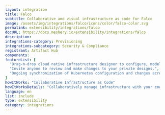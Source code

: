 ```yaml
---
layout: integration
title: Falco
subtitle: Collaborative and visual infrastructure as code for Falco
image: /assets/img/integrations/falco/icons/color/falco-color.svg
permalink: extensibility/integrations/falco
docURL: https://docs.meshery.io/extensibility/integrations/falco
description: 
integrations-category: Provisioning
integrations-subcategory: Security & Compliance
registrant: Artifact Hub
components: 
featureList: [
  "Drag-n-drop cloud native infrastructure designer to configure, model, and deploy your workloads.",
  "Invite anyone to review and make changes to your private designs.",
  "Ongoing synchronization of Kubernetes configuration and changes across any number of clusters."
]
howItWorks: "Collaborative Infrastructure as Code"
howItWorksDetails: "Collaboratively manage infrastructure with your coworkers synchronously sharing the same designs."
language: en
list: include
type: extensibility
category: integrations
---
```

